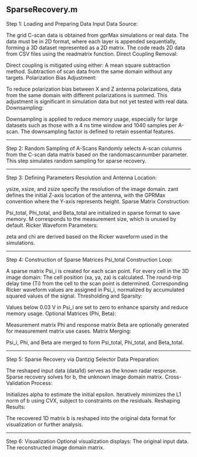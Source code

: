 SparseRecovery.m 
-------------------------------------------------------------------------
Step 1: Loading and Preparing Data
Input Data Source:

The grid C-scan data is obtained from gprMax simulations or real data. The data must be in 2D format, where each layer is appended sequentially, forming a 3D dataset represented as a 2D matrix.
The code reads 2D data from CSV files using the readmatrix function.
Direct Coupling Removal:

Direct coupling is mitigated using either:
A mean square subtraction method.
Subtraction of scan data from the same domain without any targets.
Polarization Bias Adjustment:

To reduce polarization bias between X and Z antenna polarizations, data from the same domain with different polarizations is summed. This adjustment is significant in simulation data but not yet tested with real data.
Downsampling:

Downsampling is applied to reduce memory usage, especially for large datasets such as those with a 4 ns time window and 1040 samples per A-scan. The downsampling factor is defined to retain essential features.

-------------------------------------------------------------------------
Step 2: Random Sampling of A-Scans
Randomly selects A-scan columns from the C-scan data matrix based on the randomascannumber parameter. This step simulates random sampling for sparse recovery.

-------------------------------------------------------------------------
Step 3: Defining Parameters
Resolution and Antenna Location:

ysize, xsize, and zsize specify the resolution of the image domain.
zant defines the initial Z-axis location of the antenna, with the GPRMax convention where the Y-axis represents height.
Sparse Matrix Construction:

Psi_total, Phi_total, and Beta_total are initialized in sparse format to save memory.
M corresponds to the measurement size, which is unused by default.
Ricker Waveform Parameters:

zeta and chi are derived based on the Ricker waveform used in the simulations.

-------------------------------------------------------------------------
Step 4: Construction of Sparse Matrices
Psi_total Construction Loop:

A sparse matrix Psi_i is created for each scan point.
For every cell in the 3D image domain:
The cell position (xa, ya, za) is calculated.
The round-trip delay time (Ti) from the cell to the scan point is determined.
Corresponding Ricker waveform values are assigned in Psi_i, normalized by accumulated squared values of the signal.
Thresholding and Sparsity:

Values below 0.03 V in Psi_i are set to zero to enhance sparsity and reduce memory usage.
Optional Matrices (Phi, Beta):

Measurement matrix Phi and response matrix Beta are optionally generated for measurement matrix use cases.
Matrix Merging:

Psi_i, Phi, and Beta are merged to form Psi_total, Phi_total, and Beta_total.

-------------------------------------------------------------------------
Step 5: Sparse Recovery via Dantzig Selector
Data Preparation:

The reshaped input data (data1d) serves as the known radar response.
Sparse recovery solves for b, the unknown image domain matrix.
Cross-Validation Process:

Initializes alpha to estimate the initial epsilon.
Iteratively minimizes the L1 norm of b using CVX, subject to constraints on the residuals.
Reshaping Results:

The recovered 1D matrix b is reshaped into the original data format for visualization or further analysis.

-------------------------------------------------------------------------
Step 6: Visualization
Optional visualization displays:
The original input data.
The reconstructed image domain matrix.
